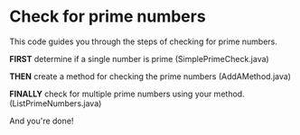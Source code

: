 # Check for prime numbers 
This code guides you through the steps of checking for prime numbers. 

**FIRST** determine if a single number is prime (SimplePrimeCheck.java)

**THEN** create a method for checking the prime numbers (AddAMethod.java)

**FINALLY** check for multiple prime numbers using your method. (ListPrimeNumbers.java)

And you're done! 